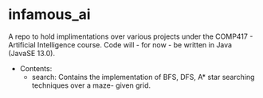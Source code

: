 # infamous_ai
A repo to hold implimentations over various projects under the COMP417 - Artificial Intelligence course. Code will - for now - be written in Java (JavaSE 13.0).

- Contents:
    - search: Contains the implementation of BFS, DFS, A* star searching techniques over a maze- given grid.
